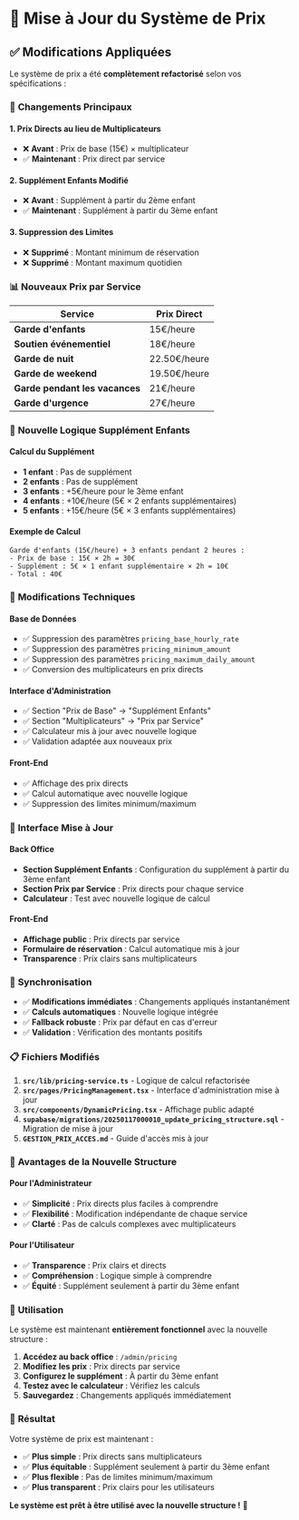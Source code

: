# 🔄 Mise à Jour du Système de Prix

## ✅ Modifications Appliquées

Le système de prix a été **complètement refactorisé** selon vos spécifications :

### 🎯 **Changements Principaux**

#### **1. Prix Directs au lieu de Multiplicateurs**
- ❌ **Avant** : Prix de base (15€) × multiplicateur
- ✅ **Maintenant** : Prix direct par service

#### **2. Supplément Enfants Modifié**
- ❌ **Avant** : Supplément à partir du 2ème enfant
- ✅ **Maintenant** : Supplément à partir du 3ème enfant

#### **3. Suppression des Limites**
- ❌ **Supprimé** : Montant minimum de réservation
- ❌ **Supprimé** : Montant maximum quotidien

### 📊 **Nouveaux Prix par Service**

| Service | Prix Direct |
|---------|-------------|
| **Garde d'enfants** | 15€/heure |
| **Soutien événementiel** | 18€/heure |
| **Garde de nuit** | 22.50€/heure |
| **Garde de weekend** | 19.50€/heure |
| **Garde pendant les vacances** | 21€/heure |
| **Garde d'urgence** | 27€/heure |

### 👶 **Nouvelle Logique Supplément Enfants**

#### **Calcul du Supplément**
- **1 enfant** : Pas de supplément
- **2 enfants** : Pas de supplément
- **3 enfants** : +5€/heure pour le 3ème enfant
- **4 enfants** : +10€/heure (5€ × 2 enfants supplémentaires)
- **5 enfants** : +15€/heure (5€ × 3 enfants supplémentaires)

#### **Exemple de Calcul**
```
Garde d'enfants (15€/heure) + 3 enfants pendant 2 heures :
- Prix de base : 15€ × 2h = 30€
- Supplément : 5€ × 1 enfant supplémentaire × 2h = 10€
- Total : 40€
```

### 🔧 **Modifications Techniques**

#### **Base de Données**
- ✅ Suppression des paramètres `pricing_base_hourly_rate`
- ✅ Suppression des paramètres `pricing_minimum_amount`
- ✅ Suppression des paramètres `pricing_maximum_daily_amount`
- ✅ Conversion des multiplicateurs en prix directs

#### **Interface d'Administration**
- ✅ Section "Prix de Base" → "Supplément Enfants"
- ✅ Section "Multiplicateurs" → "Prix par Service"
- ✅ Calculateur mis à jour avec nouvelle logique
- ✅ Validation adaptée aux nouveaux prix

#### **Front-End**
- ✅ Affichage des prix directs
- ✅ Calcul automatique avec nouvelle logique
- ✅ Suppression des limites minimum/maximum

### 🎨 **Interface Mise à Jour**

#### **Back Office**
- **Section Supplément Enfants** : Configuration du supplément à partir du 3ème enfant
- **Section Prix par Service** : Prix directs pour chaque service
- **Calculateur** : Test avec nouvelle logique de calcul

#### **Front-End**
- **Affichage public** : Prix directs par service
- **Formulaire de réservation** : Calcul automatique mis à jour
- **Transparence** : Prix clairs sans multiplicateurs

### 🔄 **Synchronisation**

- ✅ **Modifications immédiates** : Changements appliqués instantanément
- ✅ **Calculs automatiques** : Nouvelle logique intégrée
- ✅ **Fallback robuste** : Prix par défaut en cas d'erreur
- ✅ **Validation** : Vérification des montants positifs

### 📋 **Fichiers Modifiés**

1. **`src/lib/pricing-service.ts`** - Logique de calcul refactorisée
2. **`src/pages/PricingManagement.tsx`** - Interface d'administration mise à jour
3. **`src/components/DynamicPricing.tsx`** - Affichage public adapté
4. **`supabase/migrations/20250117000010_update_pricing_structure.sql`** - Migration de mise à jour
5. **`GESTION_PRIX_ACCES.md`** - Guide d'accès mis à jour

### 🎯 **Avantages de la Nouvelle Structure**

#### **Pour l'Administrateur**
- ✅ **Simplicité** : Prix directs plus faciles à comprendre
- ✅ **Flexibilité** : Modification indépendante de chaque service
- ✅ **Clarté** : Pas de calculs complexes avec multiplicateurs

#### **Pour l'Utilisateur**
- ✅ **Transparence** : Prix clairs et directs
- ✅ **Compréhension** : Logique simple à comprendre
- ✅ **Équité** : Supplément seulement à partir du 3ème enfant

### 🚀 **Utilisation**

Le système est maintenant **entièrement fonctionnel** avec la nouvelle structure :

1. **Accédez au back office** : `/admin/pricing`
2. **Modifiez les prix** : Prix directs par service
3. **Configurez le supplément** : À partir du 3ème enfant
4. **Testez avec le calculateur** : Vérifiez les calculs
5. **Sauvegardez** : Changements appliqués immédiatement

### 🎉 **Résultat**

Votre système de prix est maintenant :
- ✅ **Plus simple** : Prix directs sans multiplicateurs
- ✅ **Plus équitable** : Supplément seulement à partir du 3ème enfant
- ✅ **Plus flexible** : Pas de limites minimum/maximum
- ✅ **Plus transparent** : Prix clairs pour les utilisateurs

**Le système est prêt à être utilisé avec la nouvelle structure !** 🚀
